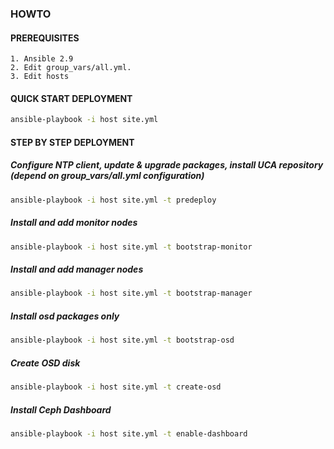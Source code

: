 ### HOWTO
#### PREREQUISITES
```
1. Ansible 2.9
2. Edit group_vars/all.yml.
3. Edit hosts
```

#### QUICK START DEPLOYMENT
```bash
ansible-playbook -i host site.yml
```

#### STEP BY STEP DEPLOYMENT

##### Configure NTP client, update & upgrade packages, install UCA repository (depend on group_vars/all.yml configuration)
```bash
ansible-playbook -i host site.yml -t predeploy
```

##### Install and add monitor nodes
```bash
ansible-playbook -i host site.yml -t bootstrap-monitor
```

##### Install and add manager nodes
```bash
ansible-playbook -i host site.yml -t bootstrap-manager
```

##### Install osd packages only
```bash
ansible-playbook -i host site.yml -t bootstrap-osd
```

##### Create OSD disk
```bash
ansible-playbook -i host site.yml -t create-osd
```

##### Install Ceph Dashboard
```bash
ansible-playbook -i host site.yml -t enable-dashboard
```
